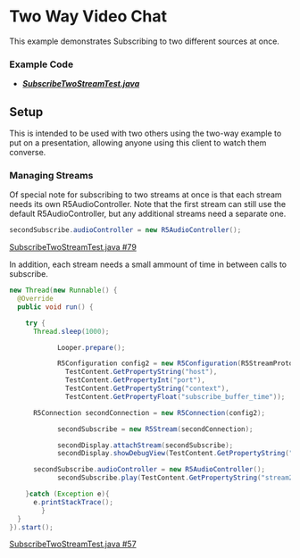 # Two Way Video Chat

This example demonstrates Subscribing to two different sources at once.

### Example Code

- ***[SubscribeTwoStreamTest.java](SubscribeTwoStreamTest.java)***

## Setup

This is intended to be used with two others using the two-way example to put on a presentation, allowing anyone using this client to watch them converse.

### Managing Streams

Of special note for subscribing to two streams at once is that each stream needs its own R5AudioController. Note that the first stream can still use the default R5AudioController, but any additional streams need a separate one.

```Java
secondSubscribe.audioController = new R5AudioController();
```

[SubscribeTwoStreamTest.java #79](SubscribeTwoStreamTest.java#L79)

In addition, each stream needs a small ammount of time in between calls to subscribe.

```Java
new Thread(new Runnable() {
  @Override
  public void run() {

    try {
      Thread.sleep(1000);

            Looper.prepare();

            R5Configuration config2 = new R5Configuration(R5StreamProtocol.RTSP,
              TestContent.GetPropertyString("host"),
              TestContent.GetPropertyInt("port"),
              TestContent.GetPropertyString("context"),
              TestContent.GetPropertyFloat("subscribe_buffer_time"));

      R5Connection secondConnection = new R5Connection(config2);

            secondSubscribe = new R5Stream(secondConnection);

            secondDisplay.attachStream(secondSubscribe);
            secondDisplay.showDebugView(TestContent.GetPropertyString("debug_view").equals("true"));

      secondSubscribe.audioController = new R5AudioController();
            secondSubscribe.play(TestContent.GetPropertyString("stream2"));

    }catch (Exception e){
      e.printStackTrace();
        }
  }
}).start();
```

[SubscribeTwoStreamTest.java #57](SubscribeTwoStreamTest.java#L57)